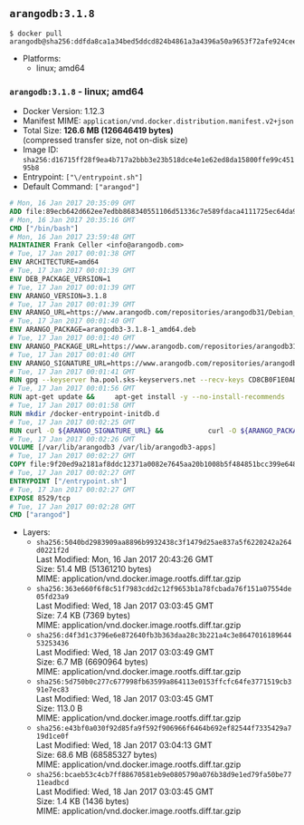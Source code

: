 ## `arangodb:3.1.8`

```console
$ docker pull arangodb@sha256:ddfda8ca1a34bed5ddcd824b4861a3a4396a50a9653f72afe924cee89a22b5f9
```

-	Platforms:
	-	linux; amd64

### `arangodb:3.1.8` - linux; amd64

-	Docker Version: 1.12.3
-	Manifest MIME: `application/vnd.docker.distribution.manifest.v2+json`
-	Total Size: **126.6 MB (126646419 bytes)**  
	(compressed transfer size, not on-disk size)
-	Image ID: `sha256:d16715ff28f9ea4b717a2bbb3e23b518dce4e1e62ed8da15800ffe99c45195b8`
-	Entrypoint: `["\/entrypoint.sh"]`
-	Default Command: `["arangod"]`

```dockerfile
# Mon, 16 Jan 2017 20:35:09 GMT
ADD file:89ecb642d662ee7edbb868340551106d51336c7e589fdaca4111725ec64da957 in / 
# Mon, 16 Jan 2017 20:35:16 GMT
CMD ["/bin/bash"]
# Mon, 16 Jan 2017 23:59:48 GMT
MAINTAINER Frank Celler <info@arangodb.com>
# Tue, 17 Jan 2017 00:01:38 GMT
ENV ARCHITECTURE=amd64
# Tue, 17 Jan 2017 00:01:39 GMT
ENV DEB_PACKAGE_VERSION=1
# Tue, 17 Jan 2017 00:01:39 GMT
ENV ARANGO_VERSION=3.1.8
# Tue, 17 Jan 2017 00:01:39 GMT
ENV ARANGO_URL=https://www.arangodb.com/repositories/arangodb31/Debian_8.0
# Tue, 17 Jan 2017 00:01:40 GMT
ENV ARANGO_PACKAGE=arangodb3-3.1.8-1_amd64.deb
# Tue, 17 Jan 2017 00:01:40 GMT
ENV ARANGO_PACKAGE_URL=https://www.arangodb.com/repositories/arangodb31/Debian_8.0/amd64/arangodb3-3.1.8-1_amd64.deb
# Tue, 17 Jan 2017 00:01:40 GMT
ENV ARANGO_SIGNATURE_URL=https://www.arangodb.com/repositories/arangodb31/Debian_8.0/amd64/arangodb3-3.1.8-1_amd64.deb.asc
# Tue, 17 Jan 2017 00:01:41 GMT
RUN gpg --keyserver ha.pool.sks-keyservers.net --recv-keys CD8CB0F1E0AD5B52E93F41E7EA93F5E56E751E9B
# Tue, 17 Jan 2017 00:01:56 GMT
RUN apt-get update &&     apt-get install -y --no-install-recommends         libjemalloc1 	libsnappy1         ca-certificates         pwgen         curl     &&     rm -rf /var/lib/apt/lists/*
# Tue, 17 Jan 2017 00:01:58 GMT
RUN mkdir /docker-entrypoint-initdb.d
# Tue, 17 Jan 2017 00:02:25 GMT
RUN curl -O ${ARANGO_SIGNATURE_URL} &&           curl -O ${ARANGO_PACKAGE_URL} &&             gpg --verify ${ARANGO_PACKAGE}.asc &&     (echo arangodb3 arangodb3/password password test | debconf-set-selections) &&     (echo arangodb3 arangodb3/password_again password test | debconf-set-selections) &&     DEBIAN_FRONTEND="noninteractive" dpkg -i ${ARANGO_PACKAGE} &&     rm -rf /var/lib/arangodb3/* &&     sed -ri         -e 's!127\.0\.0\.1!0.0.0.0!g'         -e 's!^(file\s*=).*!\1 -!'         -e 's!^#\s*uid\s*=.*!uid = arangodb!'         -e 's!^#\s*gid\s*=.*!gid = arangodb!'         /etc/arangodb3/arangod.conf     &&     DEBIAN_FRONTEND="noninteractive" apt-get purge -y --auto-remove ca-certificates &&     rm -f ${ARANGO_PACKAGE}*
# Tue, 17 Jan 2017 00:02:26 GMT
VOLUME [/var/lib/arangodb3 /var/lib/arangodb3-apps]
# Tue, 17 Jan 2017 00:02:27 GMT
COPY file:9f20ed9a2181af8ddc12371a0082e7645aa20b1008b5f484851bcc399e64801e in /entrypoint.sh 
# Tue, 17 Jan 2017 00:02:27 GMT
ENTRYPOINT ["/entrypoint.sh"]
# Tue, 17 Jan 2017 00:02:27 GMT
EXPOSE 8529/tcp
# Tue, 17 Jan 2017 00:02:28 GMT
CMD ["arangod"]
```

-	Layers:
	-	`sha256:5040bd2983909aa8896b9932438c3f1479d25ae837a5f6220242a264d0221f2d`  
		Last Modified: Mon, 16 Jan 2017 20:43:26 GMT  
		Size: 51.4 MB (51361210 bytes)  
		MIME: application/vnd.docker.image.rootfs.diff.tar.gzip
	-	`sha256:363e660f6f8c51f7983cdd2c12f9653b1a78fcbada76f151a07554de05fd23a9`  
		Last Modified: Wed, 18 Jan 2017 03:03:45 GMT  
		Size: 7.4 KB (7369 bytes)  
		MIME: application/vnd.docker.image.rootfs.diff.tar.gzip
	-	`sha256:d4f3d1c3796e6e872640fb3b363daa28c3b221a4c3e864701618964453253436`  
		Last Modified: Wed, 18 Jan 2017 03:03:49 GMT  
		Size: 6.7 MB (6690964 bytes)  
		MIME: application/vnd.docker.image.rootfs.diff.tar.gzip
	-	`sha256:5d750b0c277c677998fb63599a864113e0153ffcfc64fe3771519cb391e7ec83`  
		Last Modified: Wed, 18 Jan 2017 03:03:45 GMT  
		Size: 113.0 B  
		MIME: application/vnd.docker.image.rootfs.diff.tar.gzip
	-	`sha256:e43bf0a030f92d85fa9f592f906966f6464b692ef82544f7335429a719d1ce0f`  
		Last Modified: Wed, 18 Jan 2017 03:04:13 GMT  
		Size: 68.6 MB (68585327 bytes)  
		MIME: application/vnd.docker.image.rootfs.diff.tar.gzip
	-	`sha256:bcaeb53c4cb7ff88670581eb9e0805790a076b38d9e1ed79fa50be7711eadbcd`  
		Last Modified: Wed, 18 Jan 2017 03:03:45 GMT  
		Size: 1.4 KB (1436 bytes)  
		MIME: application/vnd.docker.image.rootfs.diff.tar.gzip
